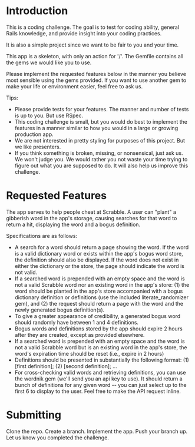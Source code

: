 # Introduction

This is a coding challenge. The goal is to test for coding ability, general Rails knowledge, and provide insight into your coding practices.

It is also a simple project since we want to be fair to you and your time.

This app is a skeleton, with only an action for '/'. The Gemfile contains all the gems we would like you to use.

Please implement the requested features below in the manner you believe most sensible using the gems provided. If you want to use another gem to make your life or environment easier, feel free to ask us.

Tips:

* Please provide tests for your features. The manner and number of tests is up to you. But use RSpec.
* This coding challenge is small, but you would do best to implement the features in a manner similar to how you would in a large or growing production app.
* We are not interested in pretty styling for purposes of this project. But we like presenters.
* If you think something is broken, missing, or nonsensical, just ask us. We won't judge you. We would rather you not waste your time trying to figure out what you are supposed to do. It will also help us improve this challenge.

# Requested Features

The app serves to help people cheat at Scrabble. A user can "plant" a gibberish word in the app's storage, causing searches for that word to return a hit, displaying the word and a bogus definition.

Specifications are as follows:

* A search for a word should return a page showing the word. If the word is a valid dictionary word or exists within the app's bogus word store, the definition should also be displayed. If the word does not exist in either the dictionary or the store, the page should indicate the word is not valid.
* If a searched word is prepended with an empty space and the word is not a valid Scrabble word nor an existing word in the app's store: (1) the word should be planted in the app's store accompanied with a bogus dictionary definition or definitions (use the included literate_randomizer gem), and (2) the request should return a page with the word and the newly generated bogus definition(s).
* To give a greater appearance of credibility, a generated bogus word should randomly have between 1 and 4 definitions.
* Bogus words and definitions stored by the app should expire 2 hours after they are created, except as provided elsewhere.
* If a searched word is prepended with an empty space and the word is not a valid Scrabble word but is an existing word in the app's store, the word's expiration time should be reset (i.e., expire in 2 hours)
* Definitions should be presented in substantially the following format: (1) [first definition]; (2) [second definition]; ...
* For cross-checking valid words and retrieving definitions, you can use the wordnik gem (we'll send you an api key to use). It should return a bunch of definitions for any given word -- you can just select up to the first 6 to display to the user. Feel free to make the API request inline.

# Submitting

Clone the repo. Create a branch. Implement the app. Push your branch up. Let us know you completed the challenge.
